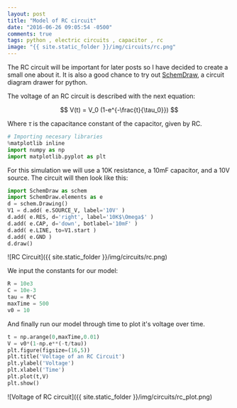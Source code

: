 ```yaml
---
layout: post
title: "Model of RC circuit"
date: "2016-06-26 09:05:54 -0500"
comments: true
tags: python , electric circuits , capacitor , rc
image: "{{ site.static_folder }}/img/circuits/rc.png"
---
```


The RC circuit will be important for later posts so I have decided to create a small one about it. It is also a good chance to try out [SchemDraw](/2016/06/26/electric-circuits-diagrams-on-python.html), a circuit diagram drawer for python.

The voltage of an RC circuit is described with the next equation:

$$ V(t) = V_0  (1-e^{-\frac{t}{\tau_0}}) $$

Where $\tau$ is the capacitance constant of the capacitor, given by RC.


```python
# Importing necesary libraries
%matplotlib inline
import numpy as np
import matplotlib.pyplot as plt
```

For this simulation we will use a 10K resistance, a 10mF capacitor, and a 10V source. The circuit will then look like this:


```python
import SchemDraw as schem
import SchemDraw.elements as e
d = schem.Drawing()
V1 = d.add( e.SOURCE_V, label='10V' )
d.add( e.RES, d='right', label='10K$\Omega$' )
d.add( e.CAP, d='down', botlabel='10mF' )
d.add( e.LINE, to=V1.start )
d.add( e.GND )
d.draw()
```


![RC Circuit]({{ site.static_folder }}/img/circuits/rc.png)


We input the constants for our model:


```python
R = 10e3
C = 10e-3
tau = R*C
maxTime = 500
v0 = 10
```

And finally run our model through time to plot it's voltage over time.


```python
t = np.arange(0,maxTime,0.01)
V = v0*(1-np.e**(-t/tau))
plt.figure(figsize=(16,5))
plt.title('Voltage of an RC Circuit')
plt.ylabel('Voltage')
plt.xlabel('Time')
plt.plot(t,V)
plt.show()
```


![Voltage of RC circuit]({{ site.static_folder }}/img/circuits/rc_plot.png)
